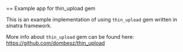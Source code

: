 == Example app for thin_upload gem

This is an example implementation of using `thin_upload` gem written in sinatra framework.

More info about `thin_upload` gem can be found here: https://github.com/dombesz/thin_upload